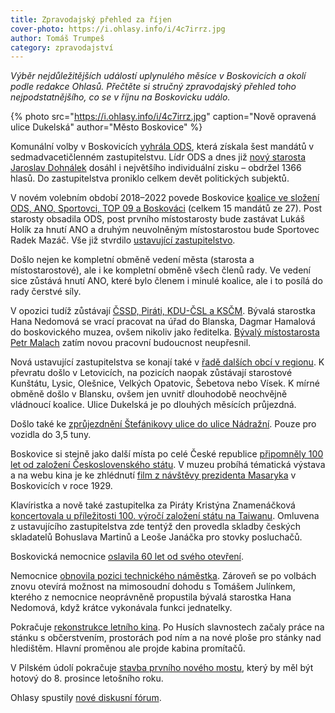```yaml
---
title: Zpravodajský přehled za říjen
cover-photo: https://i.ohlasy.info/i/4c7irrz.jpg
author: Tomáš Trumpeš
category: zpravodajství
---
```


*Výběr nejdůležitějších událostí uplynulého měsíce v Boskovicích a okolí podle redakce Ohlasů. Přečtěte si stručný zpravodajský přehled toho nejpodstatnějšího, co se v říjnu na Boskovicku událo.*

{% photo src="https://i.ohlasy.info/i/4c7irrz.jpg" caption="Nově opravená ulice Dukelská" author="Město Boskovice" %}

Komunální volby v Boskovicích [vyhrála ODS](http://www.ohlasy.info/clanky/2018/10/volby-vysledky.html), která získala šest mandátů v sedmadvacetičlenném zastupitelstvu. Lídr ODS a dnes již [nový starosta Jaroslav Dohnálek](http://www.ohlasy.info/clanky/2018/10/rozhovor-dohnalek.html) dosáhl i největšího individuální zisku – obdržel 1366 hlasů. Do zastupitelstva proniklo celkem devět politických subjektů.

V novém volebním období 2018–2022 povede Boskovice [koalice ve složení ODS, ANO, Sportovci, TOP 09 a Boskováci](https://forum.ohlasy.info/t/koalice-pro-volebni-obdobi-2018-22/34) (celkem 15 mandátů ze 27). Post starosty obsadila ODS, post prvního místostarosty bude zastávat Lukáš Holík za hnutí ANO a druhým neuvolněným místostarostou bude Sportovec Radek Mazáč. Vše již stvrdilo [ustavující zastupitelstvo](http://www.ohlasy.info/clanky/2018/10/ustavujici-zastupitelstvo.html).

Došlo nejen ke kompletní obměně vedení města (starosta a místostarostové), ale i ke kompletní obměně všech členů rady. Ve vedení sice zůstává hnutí ANO, které bylo členem i minulé koalice, ale i to posílá do rady čerstvé síly.

V opozici tudíž zůstávají [ČSSD, Piráti, KDU-ČSL a KSČM](http://www.ohlasy.info/clanky/2018/10/anketa-opozice.html). Bývalá starostka Hana Nedomová se vrací pracovat na úřad do Blanska, Dagmar Hamalová do boskovického muzea, ovšem nikoliv jako ředitelka. [Bývalý místostarosta Petr Malach](http://www.ohlasy.info/clanky/2018/10/rozhovor-malach.html) zatím novou pracovní budoucnost neupřesnil.

Nová ustavující zastupitelstva se konají také v [řadě dalších obcí v regionu](http://www.ohlasy.info/clanky/2018/10/nove-radnice.html). K převratu došlo v Letovicích, na pozicích naopak zůstávají starostové Kunštátu, Lysic, Olešnice, Velkých Opatovic, Šebetova nebo Vísek. K mírné obměně došlo v Blansku, ovšem jen uvnitř dlouhodobě neochvějně vládnoucí koalice.
Ulice Dukelská je po dlouhých měsících průjezdná. 

Došlo také ke [zprůjezdnění Štefánikovy ulice do ulice Nádražní](https://www.facebook.com/mestoboskovice/posts/1926096610806293). Pouze pro vozidla do 3,5 tuny.

Boskovice si stejně jako další místa po celé České republice [připomněly 100 let od založení Československého státu](http://boskovice.cz/i-nbsp-pres-nepriznive-pocasi-si-obcane-pripomneli-vyznamne-vyroci/d-35022). V muzeu probíhá tématická výstava a na webu kina je ke zhlédnutí [film z návštěvy prezidenta Masaryka](https://www.kulturaboskovice.cz/kino/prezident-tgm-v-boskovicich) v Boskovicích v roce 1929.

Klavíristka a nově také zastupitelka za Piráty Kristýna Znamenáčková [koncertovala u příležitosti 100. výročí založení státu na Taiwanu](https://www.mzv.cz/taipei/cz/zpravy_a_udalosti/martinu_v_podani_znamenackove_v_tchaj.html). Omluvena z ustavujícího zastupitelstva zde tentýž den provedla skladby českých skladatelů Bohuslava Martinů a Leoše Janáčka pro stovky posluchačů.

Boskovická nemocnice [oslavila 60 let od svého otevření](http://boskovice.cz/nemocnice-slavila-60-let/d-35025).

Nemocnice [obnovila pozici technického náměstka](http://www.ohlasy.info/clanky/2018/10/nemocnice-namestek.html). Zároveň se po volbách znovu otevírá možnost na mimosoudní dohodu s Tomášem Julínkem, kterého z nemocnice neoprávněně propustila bývalá starostka Hana Nedomová, když krátce vykonávala funkci jednatelky.

Pokračuje [rekonstrukce letního kina](https://www.facebook.com/mestoboskovice/posts/1922698457812775). Po Husích slavnostech začaly práce na stánku s občerstvením, prostorách pod ním a na nové ploše pro stánky nad hledištěm. Hlavní proměnou ale projde kabina promítačů.

V Pilském údolí pokračuje [stavba prvního nového mostu](https://www.facebook.com/mestoboskovice/posts/1922664341149520), který by měl být hotový do 8. prosince letošního roku.

Ohlasy spustily [nové diskusní fórum](http://www.ohlasy.info/clanky/2018/10/diskuzni-forum.html).
